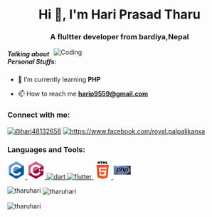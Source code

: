 <h1 align="center">Hi 👋, I'm Hari Prasad Tharu</h1>
<h3 align="center">A flultter developer from bardiya,Nepal</h3>
<img align="right" alt="Coding" width="400" src"https://tenor.com/view/coding-gif-24297652">
<h5>Talking about Personal Stuffs: </h5>

- 🌱 I’m currently learning **PHP**

- 📫 How to reach me **harip9559@gmail.com**

<h3 align="left">Connect with me:</h3>
<p align="left">
<a href="https://twitter.com/@hari48132658" target="blank"><img align="center" src="https://raw.githubusercontent.com/rahuldkjain/github-profile-readme-generator/master/src/images/icons/Social/twitter.svg" alt="@hari48132658" height="30" width="40" /></a>
<a href="https://fb.com/https://www.facebook.com/royal.palpalikanxa" target="blank"><img align="center" src="https://raw.githubusercontent.com/rahuldkjain/github-profile-readme-generator/master/src/images/icons/Social/facebook.svg" alt="https://www.facebook.com/royal.palpalikanxa" height="30" width="40" /></a>
</p>

<h3 align="left">Languages and Tools:</h3>
<p align="left"> <a href="https://www.cprogramming.com/" target="_blank" rel="noreferrer"> <img src="https://raw.githubusercontent.com/devicons/devicon/master/icons/c/c-original.svg" alt="c" width="40" height="40"/> </a> <a href="https://www.w3schools.com/cpp/" target="_blank" rel="noreferrer"> <img src="https://raw.githubusercontent.com/devicons/devicon/master/icons/cplusplus/cplusplus-original.svg" alt="cplusplus" width="40" height="40"/> </a> <a href="https://dart.dev" target="_blank" rel="noreferrer"> <img src="https://www.vectorlogo.zone/logos/dartlang/dartlang-icon.svg" alt="dart" width="40" height="40"/> </a> <a href="https://flutter.dev" target="_blank" rel="noreferrer"> <img src="https://www.vectorlogo.zone/logos/flutterio/flutterio-icon.svg" alt="flutter" width="40" height="40"/> </a> <a href="https://www.w3.org/html/" target="_blank" rel="noreferrer"> <img src="https://raw.githubusercontent.com/devicons/devicon/master/icons/html5/html5-original-wordmark.svg" alt="html5" width="40" height="40"/> </a> <a href="https://www.php.net" target="_blank" rel="noreferrer"> <img src="https://raw.githubusercontent.com/devicons/devicon/master/icons/php/php-original.svg" alt="php" width="40" height="40"/> </a> </p>

<p><img align="left" src="https://github-readme-stats.vercel.app/api/top-langs?username=tharuhari&show_icons=true&locale=en&layout=compact" alt="tharuhari" /></p>

<p>&nbsp;<img align="center" src="https://github-readme-stats.vercel.app/api?username=tharuhari&show_icons=true&locale=en" alt="tharuhari" /></p>

<p><img align="center" src="https://github-readme-streak-stats.herokuapp.com/?user=tharuhari&" alt="tharuhari" /></p>
